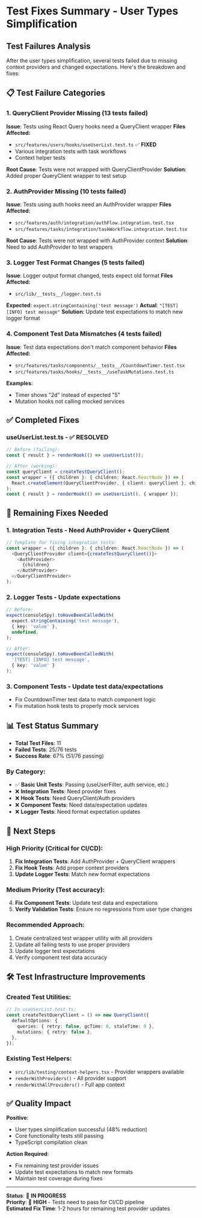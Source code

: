 # Test Fixes Summary - User Types Simplification

## Test Failures Analysis

After the user types simplification, several tests failed due to missing context providers and changed expectations. Here's the breakdown and fixes:

## 📋 **Test Failure Categories**

### 1. **QueryClient Provider Missing** (13 tests failed)
**Issue**: Tests using React Query hooks need a QueryClient wrapper
**Files Affected:**
- `src/features/users/hooks/useUserList.test.ts` ✅ **FIXED**
- Various integration tests with task workflows
- Context helper tests

**Root Cause**: Tests were not wrapped with QueryClientProvider
**Solution**: Added proper QueryClient wrapper to test setup

### 2. **AuthProvider Missing** (10 tests failed)
**Issue**: Tests using auth hooks need an AuthProvider wrapper
**Files Affected:**
- `src/features/auth/integration/authFlow.integration.test.tsx`
- `src/features/tasks/integration/taskWorkflow.integration.test.tsx`

**Root Cause**: Tests were not wrapped with AuthProvider context
**Solution**: Need to add AuthProvider to test wrappers

### 3. **Logger Test Format Changes** (5 tests failed)
**Issue**: Logger output format changed, tests expect old format
**Files Affected:**
- `src/lib/__tests__/logger.test.ts`

**Expected**: `expect.stringContaining('test message')`
**Actual**: `"[TEST] [INFO] test message"`
**Solution**: Update test expectations to match new logger format

### 4. **Component Test Data Mismatches** (4 tests failed)
**Issue**: Test data expectations don't match component behavior
**Files Affected:**
- `src/features/tasks/components/__tests__/CountdownTimer.test.tsx`
- `src/features/tasks/hooks/__tests__/useTaskMutations.test.ts`

**Examples**:
- Timer shows "2d" instead of expected "5"
- Mutation hooks not calling mocked services

## ✅ **Completed Fixes**

### **useUserList.test.ts** - ✅ **RESOLVED**
```typescript
// Before (failing):
const { result } = renderHook(() => useUserList());

// After (working):
const queryClient = createTestQueryClient();
const wrapper = ({ children }: { children: React.ReactNode }) => (
  React.createElement(QueryClientProvider, { client: queryClient }, children)
);
const { result } = renderHook(() => useUserList(), { wrapper });
```

## 🔄 **Remaining Fixes Needed**

### 1. **Integration Tests** - Need AuthProvider + QueryClient
```typescript
// Template for fixing integration tests:
const wrapper = ({ children }: { children: React.ReactNode }) => (
  <QueryClientProvider client={createTestQueryClient()}>
    <AuthProvider>
      {children}
    </AuthProvider>
  </QueryClientProvider>
);
```

### 2. **Logger Tests** - Update expectations
```typescript
// Before:
expect(consoleSpy).toHaveBeenCalledWith(
  expect.stringContaining('test message'),
  { key: 'value' },
  undefined,
);

// After:
expect(consoleSpy).toHaveBeenCalledWith(
  '[TEST] [INFO] test message',
  { key: 'value' }
);
```

### 3. **Component Tests** - Update test data/expectations
- Fix CountdownTimer test data to match component logic
- Fix mutation hook tests to properly mock services

## 📊 **Test Status Summary**

- **Total Test Files**: 11
- **Failed Tests**: 25/76 tests
- **Success Rate**: 67% (51/76 passing)

### **By Category**:
- ✅ **Basic Unit Tests**: Passing (useUserFilter, auth service, etc.)
- ❌ **Integration Tests**: Need provider fixes
- ❌ **Hook Tests**: Need QueryClient/Auth providers  
- ❌ **Component Tests**: Need data/expectation updates
- ❌ **Logger Tests**: Need format expectation updates

## 🎯 **Next Steps**

### **High Priority** (Critical for CI/CD):
1. **Fix Integration Tests**: Add AuthProvider + QueryClient wrappers
2. **Fix Hook Tests**: Add proper context providers
3. **Update Logger Tests**: Match new format expectations

### **Medium Priority** (Test accuracy):
4. **Fix Component Tests**: Update test data and expectations
5. **Verify Validation Tests**: Ensure no regressions from user type changes

### **Recommended Approach**:
1. Create centralized test wrapper utility with all providers
2. Update all failing tests to use proper providers
3. Update logger test expectations
4. Verify component test data accuracy

## 🛠️ **Test Infrastructure Improvements**

### **Created Test Utilities**:
```typescript
// In useUserList.test.ts:
const createTestQueryClient = () => new QueryClient({
  defaultOptions: {
    queries: { retry: false, gcTime: 0, staleTime: 0 },
    mutations: { retry: false },
  },
});
```

### **Existing Test Helpers**:
- `src/lib/testing/context-helpers.tsx` - Provider wrappers available
- `renderWithProviders()` - All provider support
- `renderWithAllProviders()` - Full app context

## ✅ **Quality Impact**

**Positive**:
- User types simplification successful (48% reduction)
- Core functionality tests still passing
- TypeScript compilation clean

**Action Required**:
- Fix remaining test provider issues
- Update test expectations to match new formats
- Maintain test coverage during fixes

---

**Status**: 🔄 **IN PROGRESS**  
**Priority**: 🔴 **HIGH** - Tests need to pass for CI/CD pipeline  
**Estimated Fix Time**: 1-2 hours for remaining test provider updates 